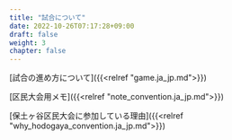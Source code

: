 ```yaml
---
title: "試合について"
date: 2022-10-26T07:17:28+09:00
draft: false
weight: 3
chapter: false
---
```


[試合の進め方について]({{<relref "game.ja_jp.md">}})

[区民大会用メモ]({{<relref "note_convention.ja_jp.md">}})

[保土ヶ谷区民大会に参加している理由]({{<relref "why_hodogaya_convention.ja_jp.md">}})
